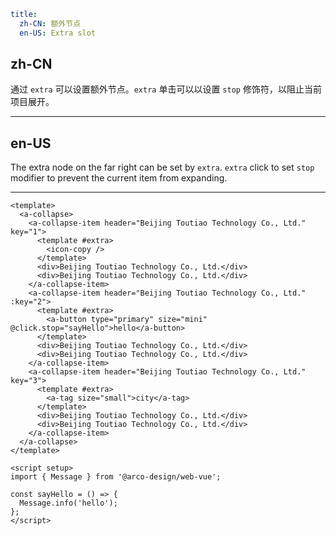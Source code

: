 ```yaml
title:
  zh-CN: 额外节点
  en-US: Extra slot
```

## zh-CN

通过 `extra` 可以设置额外节点。`extra` 单击可以以设置 `stop` 修饰符，以阻止当前项目展开。

---

## en-US

The extra node on the far right can be set by `extra`. `extra` click to set `stop` modifier to prevent the current item from expanding.

---

```vue
<template>
  <a-collapse>
    <a-collapse-item header="Beijing Toutiao Technology Co., Ltd." key="1">
      <template #extra>
        <icon-copy />
      </template>
      <div>Beijing Toutiao Technology Co., Ltd.</div>
      <div>Beijing Toutiao Technology Co., Ltd.</div>
    </a-collapse-item>
    <a-collapse-item header="Beijing Toutiao Technology Co., Ltd." :key="2">
      <template #extra>
        <a-button type="primary" size="mini" @click.stop="sayHello">hello</a-button>
      </template>
      <div>Beijing Toutiao Technology Co., Ltd.</div>
      <div>Beijing Toutiao Technology Co., Ltd.</div>
    </a-collapse-item>
    <a-collapse-item header="Beijing Toutiao Technology Co., Ltd." key="3">
      <template #extra>
        <a-tag size="small">city</a-tag>
      </template>
      <div>Beijing Toutiao Technology Co., Ltd.</div>
      <div>Beijing Toutiao Technology Co., Ltd.</div>
    </a-collapse-item>
  </a-collapse>
</template>

<script setup>
import { Message } from '@arco-design/web-vue';

const sayHello = () => {
  Message.info('hello');
};
</script>
```
